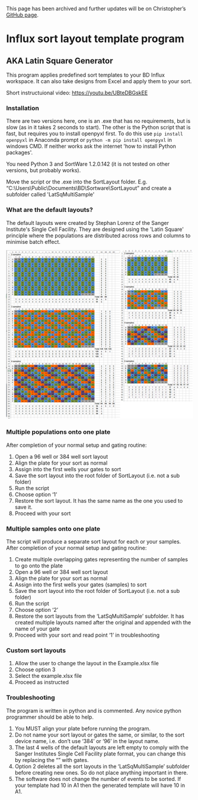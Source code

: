 This page has been archived and further updates will be on Christopher’s [GitHub page]( https://github.com/hally166/Influx_auto_sort_template).

# Influx sort layout template program
## AKA Latin Square Generator
This program applies predefined sort templates to your BD Influx workspace.  It can also take designs from Excel and apply them to your sort.

Short instructuional video: https://youtu.be/UBteDBGskEE

### Installation
There are two versions here, one is an .exe that has no requirements, but is slow (as in it takes 2 seconds to start).  The other is the Python script that is fast, but requires you to install openpyxl first.  To do this use `pip install openpyxl` in Anaconda prompt or `python -m pip install openpyxl` in windows CMD.  If neither works ask the internet 'how to install Python packages'.

You need Python 3 and SortWare 1.2.0.142 (it is not tested on other versions, but probably works).

Move the script or the .exe into the SortLayout folder. E.g. “C:\Users\Public\Documents\BD\Sortware\SortLayout” and create a subfolder called 'LatSqMultiSample' 

### What are the default layouts?
The default layouts were created by Stephan Lorenz of the Sanger Institute's Single Cell Facility.  They are designed using the 'Latin Square' principle where the populations are distributed across  rows and columns to minimise batch effect.

![Image of default layouts](https://github.com/SangerCytometry/Influx_auto_sort_template/blob/master/default%20layouts.png)

### Multiple populations onto one plate
After completion of your normal setup and gating routine:
1. Open a 96 well or 384 well sort layout
2. Align the plate for your sort as normal
3. Assign into the first wells your gates to sort
4. Save the sort layout into the root folder of SortLayout (i.e. not a sub folder)
5. Run the script
6. Choose option ‘1’
7. Restore the sort layout.  It has the same name as the one you used to save it.
8. Proceed with your sort

### Multiple samples onto one plate
The script will produce a separate sort layout for each or your samples.  After completion of your normal setup and gating routine:
1. Create multiple overlapping gates representing the number of samples to go onto the plate 
2. Open a 96 well or 384 well sort layout
3. Align the plate for your sort as normal
4. Assign into the first wells your gates (samples) to sort
5. Save the sort layout into the root folder of SortLayout (i.e. not a sub folder)
6. Run the script
7. Choose option ‘2’
8. Restore the sort layouts from the ‘LatSqMultiSample’ subfolder.  It has created multiple layouts named after the original and appended with the name of your gate
9. Proceed with your sort and read point ‘1’ in troubleshooting

### Custom sort layouts
1. Allow the user to change the layout in the Example.xlsx file
2. Choose option 3
3. Select the example.xlsx file
4. Proceed as instructed

### Troubleshooting
The program is written in python and is commented.  Any novice python programmer should be able to help.
1.	You MUST align your plate before running the program.
2.	Do not name your sort layout or gates the same, or similar, to the sort device name, i.e. don’t use ‘384’ or ‘96’ in the layout name.
3.	The last 4 wells of the default layouts are left empty to comply with the Sanger Institutes Single Cell Facility plate format, you can change this by replacing the “” with gates.
4.	Option 2 deletes all the sort layouts in the ‘LatSqMultiSample’ subfolder before creating new ones.  So do not place anything important in there.
5.	The software does not change the number of events to be sorted.  If your template had 10 in A1 then the generated template will have 10 in A1.
